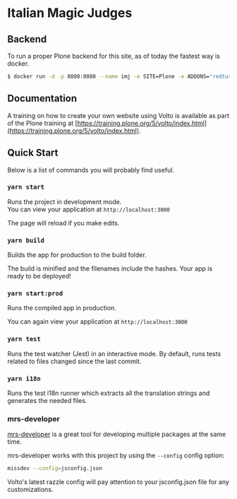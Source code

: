 # Italian Magic Judges

## Backend

To run a proper Plone backend for this site, as of today the fastest way is docker.

```bash
$ docker run -d -p 8080:8080 --name imj -e SITE=Plone -e ADDONS="redturtle.volto" -e VERSIONS="plone.restapi=7.0.0a5 Products.PloneHotfix20200121=1.0" plone:5.2.2
```

## Documentation

A training on how to create your own website using Volto is available as part of the Plone training at [https://training.plone.org/5/volto/index.html](https://training.plone.org/5/volto/index.html).

## Quick Start

Below is a list of commands you will probably find useful.

### `yarn start`

Runs the project in development mode.  
You can view your application at `http://localhost:3000`

The page will reload if you make edits.

### `yarn build`

Builds the app for production to the build folder.

The build is minified and the filenames include the hashes.
Your app is ready to be deployed!

### `yarn start:prod`

Runs the compiled app in production.

You can again view your application at `http://localhost:3000`

### `yarn test`

Runs the test watcher (Jest) in an interactive mode.
By default, runs tests related to files changed since the last commit.

### `yarn i18n`

Runs the test i18n runner which extracts all the translation strings and
generates the needed files.


### mrs-developer

[mrs-developer](https://www.npmjs.com/package/mrs-developer) is a great tool
for developing multiple packages at the same time.

mrs-developer works with this project by using the `--config` config option:

```bash
missdev --config=jsconfig.json
```

Volto's latest razzle config will pay attention to your jsconfig.json file
for any customizations.
